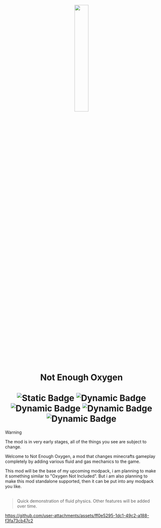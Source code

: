 <p align="center">
  <img src="https://github.com/user-attachments/assets/ccbb9212-cd82-48d0-a2cc-1ca05a5472a9" width=30% height=30%>
</p>
<h1 align="center">
  Not Enough Oxygen
  <br>
  <br>
  <img alt="Static Badge" src="https://img.shields.io/badge/Planned_version-Fabric_1.21.1-d4c9ae?style=for-the-badge&link=https%3A%2F%2Fgithub.com%2Fkeremyurekli%2Fnot-enough-oxygen%2Freleases&link=https%3A%2F%2Fgithub.com%2Fkeremyurekli%2Fnot-enough-oxygen%2Freleases">
  <img alt="Dynamic Badge" src="https://img.shields.io/github/license/keremyurekli/not-enough-oxygen.svg?style=for-the-badge">
  <img alt="Dynamic Badge" src="https://img.shields.io/github/release/keremyurekli/not-enough-oxygen.svg?style=for-the-badge">
  <img alt="Dynamic Badge" src="https://img.shields.io/github/issues/keremyurekli/not-enough-oxygen.svg?style=for-the-badge">
  <img alt="Dynamic Badge" src="https://img.shields.io/github/stars/keremyurekli/not-enough-oxygen.svg?style=for-the-badge">

</h1>




> [!Warning]
> The mod is in very early stages, all of the things you see are subject to change.

Welcome to Not Enough Oxygen, a mod that changes minecrafts gameplay completely by adding various fluid and gas mechanics to the game. 


This mod will be the base of my upcoming modpack, i am planning to make it something similar to "Oxygen Not Included". But i am also planning to make this mod standalone supported, then it can be put into any modpack you like.
<br>
<br>
> Quick demonstration of fluid physics. Other features will be added over time.

https://github.com/user-attachments/assets/ff0e5295-1dc1-49c2-a188-f3fa73cb47c2




